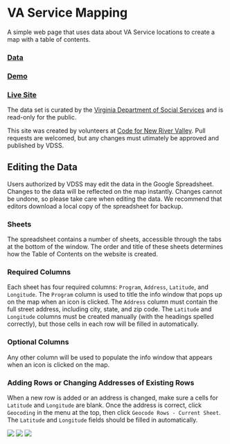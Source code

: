 # VA Service Mapping

A simple web page that uses data about VA Service locations to create a map with a table of contents.

### [Data](https://docs.google.com/spreadsheets/d/1w8D1D_zCisaayQ5629nY7spJmzntJ5nRZKWD0x2kY44/edit?usp=sharing)
### [Demo](http://codefornrv.github.io/va-service-mapping/)
### [Live Site](http://www.vaservice.org/go/volunteer/volunteer_map/map/)

The data set is curated by the [Virginia Department of Social Services](www.vaservice.org) and is read-only for the public.

This site was created by volunteers at [Code for New River Valley](http://codefornrv.org). Pull requests are welcomed, but any changes must utimately be approved and published by VDSS.

## Editing the Data
Users authorized by VDSS may edit the data in the Google Spreadsheet. Changes to the data will be reflected on the map instantly. Changes cannot be undone, so please take care when editing the data. We recommend that editors download a local copy of the spreadsheet for backup.

### Sheets
The spreadsheet contains a number of sheets, accessible through the tabs at the bottom of the window. The order and title of these sheets determines how the Table of Contents on the website is created.

### Required Columns
Each sheet has four required columns: `Program`, `Address`, `Latitude`, and `Longitude`. The `Program` column is used to title the info window that pops up on the map when an icon is clicked. The `Address` column must contain the full street address, including city, state, and zip code. The `Latitude` and `Longitude` columns must be created manually (with the headings spelled correctly), but those cells in each row will be filled in automatically.

### Optional Columns
Any other column will be used to populate the info window that appears when an icon is clicked on the map.

### Adding Rows or Changing Addresses of Existing Rows
When a new row is added or an address is changed, make sure a cells for `Latitude` and `Longitude` are blank. Once the address is correct, click `Geocoding` in the menu at the top, then click `Geocode Rows - Current Sheet`. The `Latitude` and `Longitude` fields should be filled in automatically.

![](http://i.imgur.com/O72HjkQ.png)
![](http://i.imgur.com/tknMjpC.png)
![](http://i.imgur.com/x6ZDtJ4.png)
